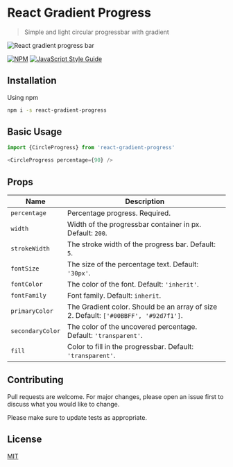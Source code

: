 # React Gradient Progress

> Simple and light circular progressbar with gradient

![React gradient progress bar](https://miro.medium.com/max/875/1*6eFjvxycuyCzO-jui0d6Dw.png)

[![NPM](https://img.shields.io/npm/v/react-gradient-progress.svg)](https://www.npmjs.com/package/react-gradient-progress) [![JavaScript Style Guide](https://img.shields.io/badge/code_style-standard-brightgreen.svg)](https://standardjs.com)

## Installation

Using npm

```bash
npm i -s react-gradient-progress
```

## Basic Usage

```javascript
import {CircleProgress} from 'react-gradient-progress'

<CircleProgress percentage={90} />
```

## Props

| Name                | Description                                                                                                                                                                                                                            |
| ------------------- | -------------------------------------------------------------------------------------------------------------------------------------------------------------------------------------------------------------------------------------- |
| `percentage`             | Percentage progress. Required.                                                                                                                                                          |
| `width`          | Width of the progressbar container in px. Default: `200`.                                                                                                                                                                                        |
| `strokeWidth`          | The stroke width of the progress bar. Default: `5`.                                                                                                                                                                                      |
| `fontSize`         | The size of the percentage text. Default: `'30px'`.                                                                                                                                                                                    |
| `fontColor`              | The color of the font. Default: `'inherit'`.                                                                                                                                                                                     |
| `fontFamily`       | Font family. Default: `inherit`.                                                                                                                                         |
| `primaryColor`        | The Gradient color. Should be an array of size 2. Default: `['#00BBFF', '#92d7f1']`.                                                                                                                                                                                 |
| `secondaryColor` | The color of the uncovered percentage. Default: `'transparent'`.                                                                                              |
| `fill`  | Color to fill in the progressbar. Default: `'transparent'`.                                                                                                                                                         |

## Contributing
Pull requests are welcome. For major changes, please open an issue first to discuss what you would like to change.

Please make sure to update tests as appropriate.

## License
[MIT](https://choosealicense.com/licenses/mit/)
